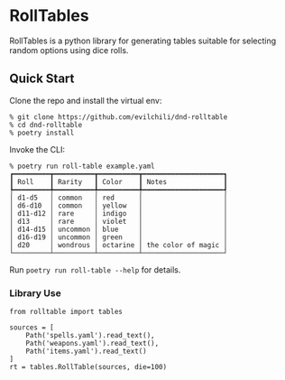 # RollTables

RollTables is a python library for generating tables suitable for selecting random options using dice rolls.

## Quick Start

Clone the repo and install the virtual env:
```
% git clone https://github.com/evilchili/dnd-rolltable
% cd dnd-rolltable
% poetry install
```

Invoke the CLI:
```
% poetry run roll-table example.yaml
┏━━━━━━━━━┳━━━━━━━━━━┳━━━━━━━━━━┳━━━━━━━━━━━━━━━━━━━━┓
┃ Roll    ┃ Rarity   ┃ Color    ┃ Notes              ┃
┡━━━━━━━━━╇━━━━━━━━━━╇━━━━━━━━━━╇━━━━━━━━━━━━━━━━━━━━┩
│ d1-d5   │ common   │ red      │                    │
│ d6-d10  │ common   │ yellow   │                    │
│ d11-d12 │ rare     │ indigo   │                    │
│ d13     │ rare     │ violet   │                    │
│ d14-d15 │ uncommon │ blue     │                    │
│ d16-d19 │ uncommon │ green    │                    │
│ d20     │ wondrous │ octarine │ the color of magic │
└─────────┴──────────┴──────────┴────────────────────┘
```

Run ```poetry run roll-table --help``` for details.

### Library Use
 
```
from rolltable import tables

sources = [
    Path('spells.yaml').read_text(),
    Path('weapons.yaml').read_text(),
    Path('items.yaml').read_text()
]
rt = tables.RollTable(sources, die=100)
```
